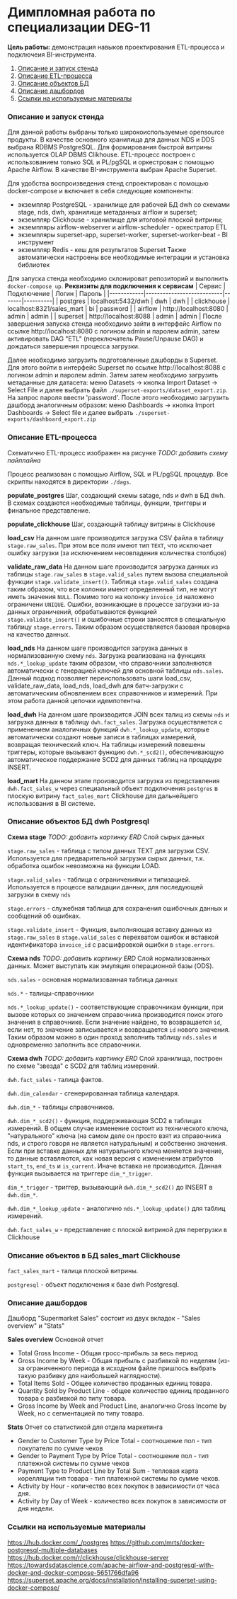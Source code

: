 # Димпломная работа по специализации DEG-11

**Цель работы:** демонстрация навыков проектирования ETL-процесса и подключеия BI-инструмента.

1. [Описание и запуск стенда](#stand)
2. [Описание ETL-процесса](#etl)
3. [Описание объектов БД](#db)
4. [Описание дашбордов](#bi)
5. [Ссылки на используемые материалы](#reference)

### Описание и запуск стенда <a name="stand"></a>

Для данной работы выбраны только широкоиспользуемые opensource продукты. В качестве основного хранилища для данных NDS и DDS выбрана RDBMS PostgreSQL.
Для формирования быстрой витрины используется OLAP DBMS Clikhouse. ETL-процесс построен с использованием только SQL и PL/pgSQL и оркестрован с помощью Apache Airflow. В качестве BI-инструмента выбран Apache Superset.

Для удобства воспроизведения стенд спроектирован с помощью docker-compose и включает в себя следующие компоненты:
* экземпляр PostgreSQL - хранилище для рабочей БД dwh со схемами stage, nds, dwh, хранилище метаданных airflow и superset;
* экземпляр Clickhouse - хранилище для итоговой плоской витрины;
* экземпляры airflow-webserver и airflow-scheduler - оркестратор ETL
* экземпляры superset-app, superset-worker, superset-worker-beat - BI инструмент
* экземпляр Redis - кеш для результатов Superset
Также автоматически настроены все необходимые интеграции и установка библиотек

Для запуска стенда необходимо склонироват репозиторий и выполнить `docker-compose up`.
**Реквизиты для подключения к сервисам**
| Сервис     | Подключение               | Логин | Пароль   |
|------------|---------------------------|-------|----------|
| postgres   | localhost:5432/dwh        | dwh   | dwh      |
| clickhouse | localhost:8321/sales_mart | bi    | password |
| airflow    | http://localhost:8080     | admin | admin    |
| superset   | http://localhost:8088     | admin | admin    |
После завершения запуска стенда необходимо зайти в интерфейс Airflow по ссылке
http://localhost:8080 с логином admin и паролем admin, затем активировать DAG "ETL" (переключатель Pause/Unpause DAG) и дождаться завершения процесса загрузки.

Далее необходимо загрузить подготовленные дашборды в Superset. Для этого войти в интерфейс Superset по ссылке http://localhost:8088 c логином admin и паролем admin. Затем затем необходимо загрузить метаданные для датасета: меню Datasets -> кнопка Import Dataset -> Select File и далее выбрать файл `./superset-exports/dataset_export.zip`. На запрос пароля ввести 'password'. После этого необходимо загрузить дашборд аналогичным образом: меню Dashboards -> кнопка Import Dashboards -> Select file и далее выбрать `./superset-exports/dashboard_export.zip`

### Описание ETL-процесса <a name="etl"></a>
Схематично ETL-процесс изображен на рисунке
_TODO: добавить схему пайплайна_

Процесс реализован с помощью Airflow, SQL и PL/pgSQL процедур. Все скрипты находятся в директории `./dags`.

**populate_postgres** 
Шаг, создающий схемы satage, nds и dwh в БД dwh. В схемах создаются необходимые таблицы, функции, триггеры и финальное представление.

**populate_clickhouse**
Шаг, создающий таблицу витрины в Clickhouse

**load_csv**
На данном шаге производится загрузка CSV файла в таблицу `stage.raw_sales`. При этом все поля имеют тип `TEXT`, что исключает ошибку загрузки (за исключением несовпадения количества столбцов)

**validate_raw_data**
На данном шаге производится загрузка данных из таблицы `stage.raw_sales` в `stage.valid_sales` путем вызова специальной функции `stage.validate_insert()`. Таблица `stage.valid_sales` создана таким образом, что все колонки имеют определенный тип, не могут иметь значения `NULL`. Помимо того на колонку `invoice_id` наложено ограничени `UNIQUE`. Ошибки, возникающие в процессе загрузки из-за данных ограничений, обрабатываются функцией `stage.validate_insert()` и ошибочные строки заносятся в специальную таблицу `stage.errors`. Таким образом осуществляется базовая проверка на качество данных.

**load_nds**
На данном шаге производится загрузка данных в нормализованную схему `nds`. Загрузка реализована на функциях `nds.*_lookup_update` таким образом, что справочники заполняются автоматически с генерацией ключей для основной таблицы `nds.sales`. Данный подход позволяет переиспользовать шаги  load_csv, validate_raw_data, load_nds, load_dwh для батч-загрузки с автоматическим обновлением всех справочников и измерений. При этом работа данной цепочки идемпотентна.

**load_dwh**
На данном шаге производится JOIN всех талиц из схемы `nds` и загрузка данных в таблицу `dwh.fact_sales`. Загрузка осуществляется с применением аналогичных функций `dwh.*_lookup_update`, которые автоматически создают новые записи в таблицах измерений, возвращая технический ключ. На таблицы измерений повешены триггеры, которые вызывают функцию `dwh.*_scd2()`, обеспечивающую автоматическое поддержание SCD2 для данных таблиц на процедуре INSERT.

**load_mart**
На данном этапе производится загрузка из представления `dwh.fact_sales_w` через специальный объект подключения `postgres` в плоскую витрину `fact_sales_mart` Clickhouse для дальнейшего использования в BI системе.

### Описание объектов БД dwh Postgresql <a name="db"></a>

**Схема stage**
_TODO: добавить картинку ERD_
Слой сырых данных

`stage.raw_sales` - таблица с типом данных TEXT для загрузки CSV. Используется для предварительной загрузки сырых данных, т.к. обработка ошибок невозможна на функции LOAD.

`stage.valid_sales` - таблица с ограничениями и типизацией. Используется в процессе валидации данных, для последующей загрузки в схему `nds`

`stage.errors` - служебная таблица для сохранения ошибочных данных и сообщений об ошибках.

`stage.validate_insert` - Функция, выполняющая вставку данных из `stage.raw_sales` в `stage.valid_sales` с перехватом ошибок и вставкой идентификатора `invoice_id` с расшифровкой ошибки в `stage.errors`.

**Схема nds**
_TODO: добавить картинку ERD_
Слой нормализованных данных. Может выступать как эмуляция операционной базы (ODS).

`nds.sales` - основная нормализованная таблица данных

`nds.*` - талицы-справочники

`nds.*_lookup_update()` - соответствующие справочникам функции, при вызове которых со значением справочника производится поиск этого значения в справочнике. Если значение найдено, то возвращается `id`, если нет, то значение записывается и возвращается `id` нового значения. Таким образом можно в один проход заполнить таблицу `nds.sales` и одновременно заполнить все справочники.

**Схема dwh**
_TODO: добавить картинку ERD_
Слой хранилища, построен по схеме "звезда" с SCD2 для таблиц измерений.

`dwh.fact_sales` - талица фактов.

`dwh.dim_calendar` - сгенерированная таблица календаря.

`dwh.dim_*` - таблицы справочников.

`dwh.dim_*_scd2()` - функция, поддерживающая SCD2 в таблицах измерений. В общем случае изменение состоит из технического ключа, "натурального" ключа (на самом деле он просто взят из справочника nds, и строго говоря не является натуральным) и собственно значения. Если при вставке данных для натурального ключа меняется значение, то данные вставляются, как новая версия с изменением атрибутов `start_ts`, `end_ts` и `is_current`. Иначе вставка не производится. Данная функция вызывается на триггере `dim_*_trigger`.

`dim_*_trigger` - триггер, вызывающий `dwh.dim_*_scd2()` до INSERT в `dwh.dim_*`.

`dwh.dim_*_lookup_update` - аналогично `nds.*_lookup_update()` для таблиц измерений.

`dwh.fact_sales_w` - представление с плоской витриной для перегрузки в Clickhouse

### Описание объектов в БД sales_mart Clickhouse
`fact_sales_mart` - талица плоской витрины.

`postgresql` - объект подключения к базе dwh Postgresql.

### Описание дашбордов <a name="bi"></a>
Дашборд "Supermarket Sales" состоит из двух вкладок - "Sales overview" и "Stats"

**Sales overview**
Основной отчет

- Total Gross Income - Общая гросс-прибыль за весь период
- Gross Income by Week - Общая прибыль с разбивкой по неделям (из-за ограниченного периода в исходном файле пришлось выбрать такую разбивку для наибольшей наглядности).
- Total Items Sold - Общее количество проданных единиц товара.
- Quantity Sold by Product Line - общее количество единиц проданного товара с разбивкой по типу товара.
- Gross Income by Week and Product Line, аналогично Gross Income by Week, но с сегментацией по типу товара.

**Stats**
Отчет со статистикой для отдела маркетинга

- Gender to Customer Type by Price Total - соотношение пол - тип покупателя по сумме чеков
- Gender to Payment Type by Price Total - соотношение пол - тип платежной системы по сумме чеков
- Payment Type to Product Line by Total Sum - тепловая карта корелляции тип товара - тип платежной системы по сумме чеков.
- Activity by Hour - количество всех покупок в зависимости от часа дня.
- Activity by Day of Week - количество всех покупок в зависимости от дня недели.

### Ссылки на используемые материалы <a name="reference"></a>
https://hub.docker.com/_/postgres
https://github.com/mrts/docker-postgresql-multiple-databases
https://hub.docker.com/r/clickhouse/clickhouse-server
https://towardsdatascience.com/apache-airflow-and-postgresql-with-docker-and-docker-compose-5651766dfa96
https://superset.apache.org/docs/installation/installing-superset-using-docker-compose/